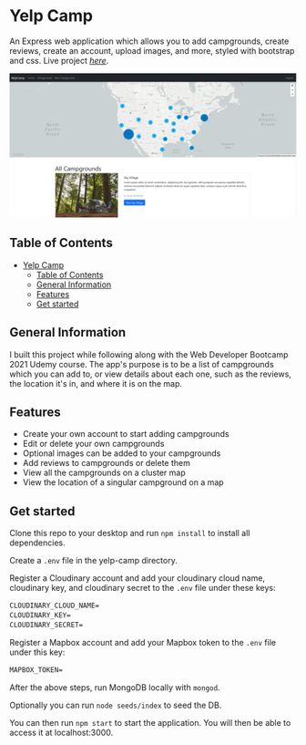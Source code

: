 
# Yelp Camp

An Express web application which allows you to add campgrounds, create reviews, create an account, upload images, and more, styled with bootstrap and css.
Live project [_here_](https://yelp-camp-willswats.herokuapp.com/).

![yelp-camp-img](./public/imgs/yelp-camp.png)

## Table of Contents

- [Yelp Camp](#yelp-camp)
  - [Table of Contents](#table-of-contents)
  - [General Information](#general-information)
  - [Features](#features)
  - [Get started](#get-started)

## General Information

I built this project while following along with the Web Developer Bootcamp 2021 Udemy course. The app's purpose is to be a list of campgrounds which you can add to, or view details about each one, such as the reviews, the location it's in, and where it is on the map.

## Features

- Create your own account to start adding campgrounds
- Edit or delete your own campgrounds
- Optional images can be added to your campgrounds
- Add reviews to campgrounds or delete them
- View all the campgrounds on a cluster map
- View the location of a singular campground on a map

## Get started

Clone this repo to your desktop and run ```npm install``` to install all dependencies.

Create a ```.env``` file in the yelp-camp directory.

Register a Cloudinary account and add your cloudinary cloud name, cloudinary key, and cloudinary secret to the ```.env``` file under these keys:

```txt
CLOUDINARY_CLOUD_NAME=
CLOUDINARY_KEY=
CLOUDINARY_SECRET=
```

Register a Mapbox account and add your Mapbox token to the ```.env``` file under this key:

```txt
MAPBOX_TOKEN=
```

After the above steps, run MongoDB locally with `mongod`.

Optionally you can run ```node seeds/index``` to seed the DB.

You can then run ```npm start``` to start the application. You will then be able to access it at localhost:3000.
